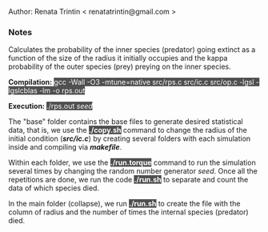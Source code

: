 <p> Author: Renata Trintin &lt renatatrintin@gmail.com &gt </p>
<h3> Notes </h3>    
<p> Calculates the probability of the inner species (predator) going extinct as a function of the size of the radius it initially occupies and the kappa probability of the outer species (prey) preying on the inner species. </p>
<p> <strong>Compilation:</strong> <span style="background-color: #505050; color: #FFFFFF"> gcc -Wall -O3 -mtune=native src/rps.c src/ic.c src/op.c -lgsl -lgslcblas -lm -o rps.out </span> </p>
<p> <strong>Execution:</strong> <span style="background-color: #505050; color: #FFFFFF">./rps.out <i>seed</i> </span> </p>

<p>The "base" folder contains the base files to generate desired statistical data, that is, we use the <strong style="background-color: #505050; color: #FFFFFF"> ./copy.sh</strong> command to change the radius of the initial condition (<strong><i>src/ic.c</strong></i>) by creating several folders with each simulation inside and compiling via <strong><i>makefile</i></strong>.</p>
<p>Within each folder, we use the <strong style="background-color: #505050; color: #FFFFFF">./run.torque</strong> command to run the simulation several times by changing the random number generator <i>seed</i>. Once all the repetitions are done, we run the code <strong style="background-color: #505050; color: #FFFFFF">./run.sh</strong> to separate and count the data of which species died.</p>
<p>In the main folder (collapse), we run <strong style="background-color: #505050; color: #FFFFFF">./run.sh</strong> to create the file with the column of radius and the number of times the internal species (predator) died.</p>
